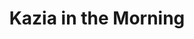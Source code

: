 ---
title: Kazia in the Morning
available: true
featured: false
image: /paintings/kazia-in-the-morning/entry.jpg
tags: paintings
medium: Oil on Board A4
--- 